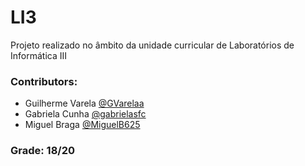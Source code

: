 # LI3
Projeto realizado no âmbito da unidade curricular de Laboratórios de Informática III

### Contributors:
- Guilherme Varela [@GVarelaa](https://github.com/GVarelaa)
- Gabriela Cunha [@gabrielasfc](https://github.com/gabrielasfc)
- Miguel Braga [@MiguelB625](https://github.com/MiguelB625)

### Grade: 18/20
